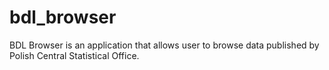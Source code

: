 # bdl_browser
BDL Browser is an application that allows user to browse data published by Polish Central Statistical Office.  
